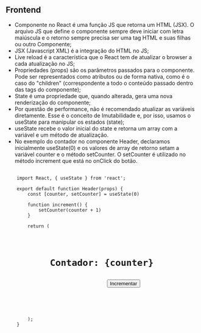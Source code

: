 ## Frontend

- Componente no React é uma função JS que retorna um HTML (JSX). O arquivo JS que define o componente sempre deve iniciar com letra maiúscula e o retorno sempre precisa ser uma tag HTML e suas filhas ou outro Componente;
- JSX (Javascript XML) é a integração do HTML no JS;
- Live reload é a característica que o React tem de atualizar o browser a cada atualização no JS;
- Propriedades (props) são os parâmetros passados para o componente. Pode ser representados como atributos ou de forma nativa, como é o caso do "children" (correspondente a todo o conteúdo passado dentro das tags do componente);
- State é uma propriedade que, quando alterada, gera uma nova renderização do componente;
- Por questão de performance, não é recomendado atualizar as variáveis diretamente. Esse é o conceito de Imutabilidade e, por isso, usamos o useState para manipular os estados (state);
- useState recebe o valor inicial do state e retorna um array com a variável e um método de atualização. 
- No exemplo do contador no componente Header, declaramos inicialmente useState(0) e os valores de array de retorno setam a variável counter e o método setCounter. O setCounter é utilizado no método increment que está no onClick do botão.

<pre>
    <code>
    import React, { useState } from 'react';

    export default function Header(props) {
        const [counter, setCounter] = useState(0)

        function increment() {
            setCounter(counter + 1)
        }
        
        return (
            <header>
                <h1>Contador: {counter}</h1>
                <button onClick={increment}>Incrementar</button>
            </header>
        );
    }
    </code>
</pre>

